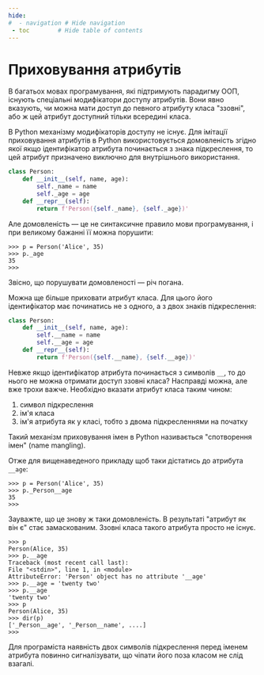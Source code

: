 ```yaml
---
hide:
#  - navigation # Hide navigation
 - toc        # Hide table of contents
---
```


# Приховування атрибутів

В багатьох мовах програмування, які підтримують парадигму ООП, існують спеціальні модифікатори доступу атрибутів. 
Вони явно вказують, чи можна мати доступ до певного атрибуту класа "ззовні", або ж цей атрибут доступний тільки всередині класа. 

В Python механізму модифікаторів доступу не існує. 
Для імітації приховування атрибутів в Python використовується домовленість 
згідно якої якщо ідентифікатор атрибута починається з знака підкреслення, 
то цей атрибут призначено виключно для внутрішнього використання. 

```python
class Person:
    def __init__(self, name, age):
        self._name = name
        self._age = age
    def __repr__(self):
        return f'Person({self._name}, {self._age})'
```

Але домовленість — це не синтаксичне правило мови програмування, і при великому бажанні її можна порушити:

	>>> p = Person('Alice', 35)
	>>> p._age
	35
	>>>

Звісно, що порушувати домовленості — річ погана.

Можна ще більше приховати атрибут класа. 
Для цього його ідентифікатор має починатись не з одного, а з двох знаків підкреслення: 

```python
class Person:
    def __init__(self, name, age):
        self.__name = name
        self.__age = age
    def __repr__(self):
        return f'Person({self.__name}, {self.__age})'

```	

Невже якщо ідентифікатор атрибута починається з символів `__`, то до нього не можна отримати доступ ззовні класа? 
Насправді можна, але вже трохи важче. 
Необхідно вказати атрибут класа таким чином:

1. символ підкреслення
1. ім'я класа
1. ім'я атрибута як у класі, тобто з двома підкресленнями на початку

Такий механізм приховування імен в Python називається "спотворення імен" (name mangling). 

Отже для вищенаведеного прикладу щоб таки дістатись до атрибута `__age`: 

	>>> p = Person('Alice', 35)
	>>> p._Person__age
	35
	>>>

Зауважте, що це знову ж таки домовленість. 
В результаті "атрибут як він є" стає  замаскованим. 
Ззовні класа такого атрибута просто не існує. 

	>>> p
	Person(Alice, 35)
	>>> p.__age
	Traceback (most recent call last):
	File "<stdin>", line 1, in <module>
	AttributeError: 'Person' object has no attribute '__age'
	>>> p.__age = 'twenty two'
	>>> p.__age
	'twenty two'
	>>> p
	Person(Alice, 35)
	>>> dir(p)
	['_Person__age', '_Person__name', ....]
	>>>

Для програміста наявність двох символів підкреслення перед іменем атрибута повинно сигналізувати, 
що чіпати його поза класом не слід взагалі. 

